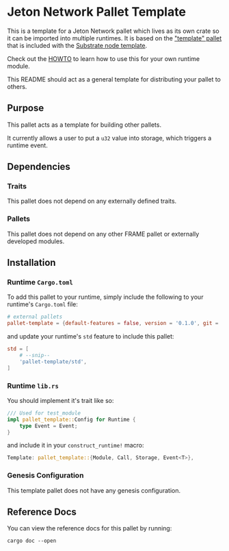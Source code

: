 # Jeton Network Pallet Template

This is a template for a Jeton Network pallet which lives as its own crate so it can be imported into multiple runtimes. It is based on the ["template" pallet](https://github.com/paritytech/substrate/tree/master/bin/node-template/pallets/template) that is included with the [Substrate node template](https://github.com/paritytech/substrate/tree/master/bin/node-template).

Check out the [HOWTO](HOWTO.md) to learn how to use this for your own runtime module.

This README should act as a general template for distributing your pallet to others.

## Purpose

This pallet acts as a template for building other pallets.

It currently allows a user to put a `u32` value into storage, which triggers a runtime event.

## Dependencies

### Traits

This pallet does not depend on any externally defined traits.

### Pallets

This pallet does not depend on any other FRAME pallet or externally developed modules.

## Installation

### Runtime `Cargo.toml`

To add this pallet to your runtime, simply include the following to your runtime's `Cargo.toml` file:

```TOML
# external pallets
pallet-template = {default-features = false, version = '0.1.0', git = 'https://github.com/JetonNetwork/pallet-jton-template.git'}
```

and update your runtime's `std` feature to include this pallet:

```TOML
std = [
    # --snip--
    'pallet-template/std',
]
```

### Runtime `lib.rs`

You should implement it's trait like so:

```rust
/// Used for test_module
impl pallet_template::Config for Runtime {
	type Event = Event;
}
```

and include it in your `construct_runtime!` macro:

```rust
Template: pallet_template::{Module, Call, Storage, Event<T>},
```

### Genesis Configuration

This template pallet does not have any genesis configuration.

## Reference Docs

You can view the reference docs for this pallet by running:

```
cargo doc --open
```
